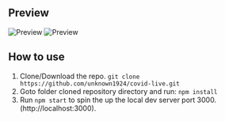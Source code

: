 ## Preview
![Preview](https://imgur.com/p7NbJLe)
![Preview](https://imgur.com/kzO4D5s)

## How to use
1. Clone/Download the repo.
    ```git clone https://github.com/unknown1924/covid-live.git```
2. Goto folder cloned repository directory and run:
    ``` npm install ```
3. Run ```npm start``` to spin the up the local dev server port 3000.(http://localhost:3000).

